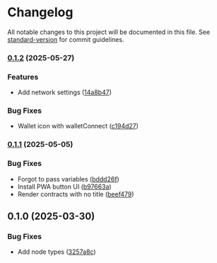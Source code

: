 # Changelog

All notable changes to this project will be documented in this file. See [standard-version](https://github.com/conventional-changelog/standard-version) for commit guidelines.

### [0.1.2](https://github.com/0xCryptonauta/anthology-fe/compare/v0.1.1...v0.1.2) (2025-05-27)


### Features

* Add network settings ([14a8b47](https://github.com/0xCryptonauta/anthology-fe/commit/14a8b47e095bb561b4d6e4a5773f0921c3140772))


### Bug Fixes

* Wallet icon with walletConnect ([c194d27](https://github.com/0xCryptonauta/anthology-fe/commit/c194d27c83434840a1dbee43f423c874973c78b6))

### [0.1.1](https://github.com/0xCryptonauta/anthology-fe/compare/v0.1.0...v0.1.1) (2025-05-05)


### Bug Fixes

* Forgot to pass variables ([bddd26f](https://github.com/0xCryptonauta/anthology-fe/commit/bddd26f953ece00d73645c9d73df72fcf9c161ac))
* Install PWA button UI ([b97663a](https://github.com/0xCryptonauta/anthology-fe/commit/b97663a35478fb7d172af43baa5614faa1d0a7be))
* Render contracts with no title ([beef479](https://github.com/0xCryptonauta/anthology-fe/commit/beef479dd8bf3598eca212cc8512621ec8a3ab9d))

## 0.1.0 (2025-03-30)


### Bug Fixes

* Add node types ([3257a8c](https://github.com/0xCryptonauta/anthology-fe/commit/3257a8cea1daa3e1e726ac731fb061bd6a52cb35))
